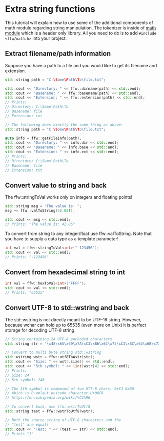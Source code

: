 # Extra string functions

This tutorial will explain how to use some of the additional components of math module regarding string manipulation. The tokenizer is inside of [math module](group__math.html) which is a header only library. All you need to do is to add `#include <ffw/math.h>` into your project.

## Extract filename/path information

Suppose you have a path to a file and you would like to get its filename and extension.

```cpp
std::string path = "C:\Some\Path\To\file.txt";

std::cout << "Directory: " << ffw::dirname(path) << std::endl;
std::cout << "Basename: " << ffw::basename(path) << std::endl;
std::cout << "Extension: " << ffw::extension(path) << std::endl;
// Prints:
// Directory: C:\Some\Path\To
// Basename: file
// Extension: txt
```

```cpp
// The following does exactly the same thing as above:
std::string path = "C:\Some\Path\To\file.txt";

auto info = ffw::getFileInfo(path);
std::cout << "Directory: " << info.dir << std::endl;
std::cout << "Basename: " << info.base << std::endl;
std::cout << "Extension: " << info.ext << std::endl;
// Prints:
// Directory: C:\Some\Path\To
// Basename: file
// Extension: txt
```

## Convert value to string and back

The ffw::stringToVal works only on integers and floating points!

```cpp
std::string msg = "The value is: ";
msg += ffw::valToString(42.05f);

std::cout << msg << std::endl;
// Prints: "The value is: 42.05"
```

To convert from string to any integer/float use ffw::valToString. Note that you have to supply a data type as a template parameter!

```cpp
int val = ffw::stringToVal<int>("-123456");
std::cout << val << std::endl;
// Prints: "-123456"
```

## Convert from hexadecimal string to int

```cpp
int val = ffw::hexToVal<int>("FFFF");
std::cout << val << std::endl;
// Prints: "65535"
```

## Convert UTF-8 to std::wstring and back

The std::wstring is not directly meant to be UTF-16 string. However, because wchar can hold up to 65535 (even more on Unix) it is perfect storage for decoding UTF-8 string. 

```cpp
// String containing 24 UTF-8 enchoded characters 
std::string str = "\x48\x65\x69\x7A\xC3\xB6\x6C\x72\xC3\xBC\x63\x6B\x73\x74\x6F\xC3\x9F\x61\x62\x64\xC3\xA4\x6D\x70\x66\x75\x6E\x67";

// Convert to multi byte string std::wstring
std::wstring wstr = ffw::utf8ToWstr(str);
std::cout << "Size: " << wstr.size() << std::endl;
std::cout << "5th symbol: " << (int)wstr[4] << std::endl;
// Prints:
// Size: 24
// 5th symbol: 246

// The 5th symbol is composed of two UTf-8 chars: 0xC3 0xB6
// Which is O-umlaut unicode character U+00F6
// https://en.wikipedia.org/wiki/%C3%96

// To convert back, use ffw::wstrToUtf8
std::string test = ffw::wstrToUtf8(wstr);

// Both the source string of UTF-8 characters and the
// "test" are equal!
std::cout << "Test: " << (test == str) << std::endl;
// Prints "1"
```

